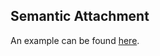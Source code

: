 ## Semantic Attachment

An example can be found [here](https://github.com/caelan/pddlstream/blob/master/examples/continuous_tamp/idtmp/run.py).
